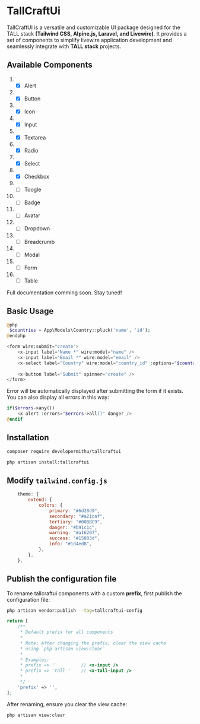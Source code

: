 # TallCraftUi  

TallCraftUI is a versatile and customizable UI package designed for the TALL stack **(Tailwind CSS, Alpine.js, Laravel, and Livewire)**. It provides a set of components to simplify livewire application development and seamlessly integrate with **TALL stack** projects.

## Available Components

1. - [x] Alert
2. - [x] Button
3. - [x] Icon
4. - [x] Input
5. - [x] Textarea
6. - [x] Radio
7. - [x] Select
8. - [x] Checkbox
9. - [ ] Toogle
10. - [ ] Badge
11. - [ ] Avatar
12. - [ ] Dropdown
13. - [ ] Breadcrumb
14. - [ ] Modal
15. - [ ] Form
16. - [ ] Table
 
Full documentation comming soon. Stay tuned!


## Basic Usage


```php
@php
 $countries = App\Models\Country::pluck('name', 'id');
@endphp

<form wire:submit="create">
    <x-input label="Name *" wire:model="name" />
    <x-input label="Email *" wire:model="email" />
    <x-select label="Country" wire:model="country_id" :options="$countries" />
    
    <x-button label="Submit" spinner="create" />
</form>
```

Error will be automatically displayed after submitting the form if it exists. You can also display all errors in this way:

```php
if($errors->any())
    <x-alert :errors="$errors->all()" danger />
@endif
```

## Installation

```bash
composer require developermithu/tallcraftui

php artisan install:tallcraftui
```

## Modify `tailwind.config.js`

```js
    theme: {
        extend: {
            colors: {
                primary: "#6d28d9",
                secondary: "#a21caf",
                tertiary: "#00BBC9",
                danger: "#b91c1c",
                warning: "#a16207",
                success: "#15803d",
                info: "#1d4ed8",
            },
        },
    },
```


## Publish the configuration file

 To rename tallcraftui components with a custom **prefix**, first publish the configuration file:
 
```bash
php artisan vendor:publish --tag=tallcraftui-config
```

```php
return [
    /**
     * Default prefix for all components
     * 
     * Note: After changing the prefix, clear the view cache 
     * using `php artisan view:clear`
     *
     * Examples:
     * prefix => ''         // <x-input />
     * prefix => 'tall-'    // <x-tall-input />
     *
     */
    'prefix' => '',
];
```

After renaming, ensure you clear the view cache:

```bash
php artisan view:clear
```